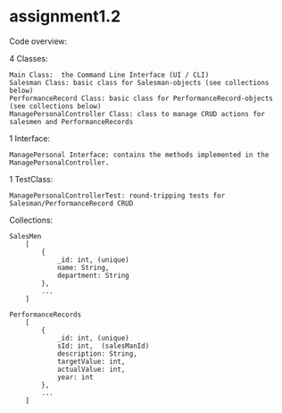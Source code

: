 # assignment1.2

Code overview:

4 Classes:

    Main Class:  the Command Line Interface (UI / CLI)
    Salesman Class: basic class for Salesman-objects (see collections below)
    PerformanceRecord Class: basic class for PerformanceRecord-objects (see collections below)
    ManagePersonalController Class: class to manage CRUD actions for salesmen and PerformanceRecords
1 Interface:

    ManagePersonal Interface: contains the methods implemented in the ManagePersonalController.
1 TestClass:

    ManagePersonalControllerTest: round-tripping tests for Salesman/PerformanceRecord CRUD

Collections:

    SalesMen
        [
            {
                _id: int, (unique)
                name: String,
                department: String
            },
            ...
        ]

    PerformanceRecords
        [
            {
                _id: int, (unique)
                sId: int,  (salesManId)
                description: String,
                targetValue: int,
                actualValue: int,
                year: int
            },
            ...
        ]
